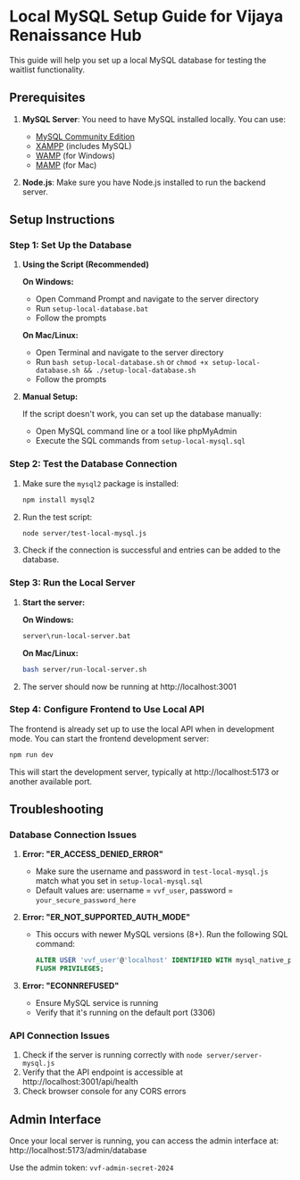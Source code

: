 # Local MySQL Setup Guide for Vijaya Renaissance Hub

This guide will help you set up a local MySQL database for testing the waitlist functionality.

## Prerequisites

1. **MySQL Server**: You need to have MySQL installed locally. You can use:
   - [MySQL Community Edition](https://dev.mysql.com/downloads/mysql/)
   - [XAMPP](https://www.apachefriends.org/) (includes MySQL)
   - [WAMP](https://www.wampserver.com/en/) (for Windows)
   - [MAMP](https://www.mamp.info/) (for Mac)

2. **Node.js**: Make sure you have Node.js installed to run the backend server.

## Setup Instructions

### Step 1: Set Up the Database

1. **Using the Script (Recommended)**

   **On Windows:**
   - Open Command Prompt and navigate to the server directory
   - Run `setup-local-database.bat`
   - Follow the prompts

   **On Mac/Linux:**
   - Open Terminal and navigate to the server directory
   - Run `bash setup-local-database.sh` or `chmod +x setup-local-database.sh && ./setup-local-database.sh`
   - Follow the prompts

2. **Manual Setup:**

   If the script doesn't work, you can set up the database manually:

   - Open MySQL command line or a tool like phpMyAdmin
   - Execute the SQL commands from `setup-local-mysql.sql`

### Step 2: Test the Database Connection

1. Make sure the `mysql2` package is installed:
   ```bash
   npm install mysql2
   ```

2. Run the test script:
   ```bash
   node server/test-local-mysql.js
   ```

3. Check if the connection is successful and entries can be added to the database.

### Step 3: Run the Local Server

1. **Start the server:**

   **On Windows:**
   ```bash
   server\run-local-server.bat
   ```

   **On Mac/Linux:**
   ```bash
   bash server/run-local-server.sh
   ```

2. The server should now be running at http://localhost:3001

### Step 4: Configure Frontend to Use Local API

The frontend is already set up to use the local API when in development mode. You can start the frontend development server:

```bash
npm run dev
```

This will start the development server, typically at http://localhost:5173 or another available port.

## Troubleshooting

### Database Connection Issues

1. **Error: "ER_ACCESS_DENIED_ERROR"**
   - Make sure the username and password in `test-local-mysql.js` match what you set in `setup-local-mysql.sql`
   - Default values are: username = `vvf_user`, password = `your_secure_password_here`

2. **Error: "ER_NOT_SUPPORTED_AUTH_MODE"**
   - This occurs with newer MySQL versions (8+). Run the following SQL command:
     ```sql
     ALTER USER 'vvf_user'@'localhost' IDENTIFIED WITH mysql_native_password BY 'your_secure_password_here';
     FLUSH PRIVILEGES;
     ```

3. **Error: "ECONNREFUSED"**
   - Ensure MySQL service is running
   - Verify that it's running on the default port (3306)

### API Connection Issues

1. Check if the server is running correctly with `node server/server-mysql.js`
2. Verify that the API endpoint is accessible at http://localhost:3001/api/health
3. Check browser console for any CORS errors

## Admin Interface

Once your local server is running, you can access the admin interface at:
http://localhost:5173/admin/database

Use the admin token: `vvf-admin-secret-2024`
